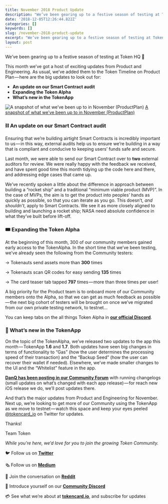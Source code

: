 ```yaml
---
title: November 2018 Product Update
description: "We’ve been gearing up to a festive season of testing at Token HQ \U0001F384"
date: '2018-12-05T12:26:44.822Z'
categories: []
keywords: []
slug: /november-2018-product-update
excerpt: "We’ve been gearing up to a festive season of testing at Token HQ \U0001F384"
layout: post
---
```


We’ve been gearing up to a festive season of testing at Token HQ 🎄

This month we’ve got a host of exciting updates from Product and Engineering. As usual, we’ve added them to the Token Timeline on Product Plan — here are the big updates to look out for:

*   **An update on our Smart Contract audit**
*   **Expanding the Token Alpha**
*   **What’s new in the TokenApp**

![[A snapshot of what we’ve been up to in November (ProductPlan)](https://app.productplan.com/p/WKmCZlrSDYGGdjB9HtBUJZKA9Cl6PCXD)](/images/1__oFPKDpHqntxRBSzWSpdHZw.png)
[A snapshot of what we’ve been up to in November (ProductPlan)](https://app.productplan.com/p/WKmCZlrSDYGGdjB9HtBUJZKA9Cl6PCXD)

### ⛓ An update on our Smart Contract audit

Ensuring that we’re building airtight Smart Contracts is incredibly important to us — in this way, external audits help us to ensure we’re building in a way that is compliant and conducive to keeping users’ funds safe and secure.

Last month, we were able to send our Smart Contract over to **two** external auditors for review. We were really happy with the feedback we received, and have spent good time this month tidying up the code here and there, and addressing edge cases that came up.

We’ve recently spoken a little about the difference in approach between building a “rocket ship” and a traditional “minimum viable product (MVP)”. In the case of MVPs, the aim is to get the product into peoples’ hands as quickly as possible, so that you can iterate as you go. This doesn’t, _and shouldn’t_, apply to Smart Contracts. We see it as more closely aligned to building and launching a rocket ship; NASA need absolute confidence in what they’ve built before lift-off.

### 🎟 Expanding the Token Alpha

At the beginning of this month, 300 of our community members gained early access to the TokenAlpha. In the short time that we’ve been testing, we’ve already seen the following from the Community testers:

→ Tokenauts send assets more than **300** times

→ Tokenauts scan QR codes for easy sending **135** times

→ The card teaser tab tapped **797** times — more than three times per user!

A big priority for the Product team is to onboard more of our Community members onto the Alpha, so that we can get as much feedback as possible — the next big cohort of testers will be brought on once we’ve migrated from our own private testing network, to testnet…

You can keep tabs on the all things Token Alpha in [**our official Discord**](https://discord.gg/RhxpjpX).

### 🚀 What’s new in the TokenApp

On the topic of the TokenAlpha, we’ve released two updates to the app this month — TokenApp **1.6** and **1.7**. Both updates have seen big changes in terms of functionality to “Gas” (how the user determines the processing speed of their transaction) and the “Backup Seed” (how the user can recover their wallet if needed). Elsewhere, we’ve made smaller changes to the UI and the “Whitelist” feature in the app.

[**DanQ has been posting in our Community Forum**](http://discourse.tokencard.io/) with running changelogs (small updates on what’s changed with each app release) — for reach new iOS release we do, we’ll post updates there.

And that’s the major updates from Product and Engineering for November. Next up, we’re looking to get more of our Community using the TokenApp as we move to testnet — watch this space and keep your eyes peeled [@tokencard\_io](https://twitter.com/tokencard_io) on Twitter for updates.

Thanks!

Team Token

_While you’re here, we’d love for you to join the growing Token Community._

🐦 Follow us on [**Twitter**](https://twitter.com/tokencard_io)

🗞 Follow us on [**Medium**](https://medium.com/tokencard)

👋 Join the conversation on [**Reddit**](https://www.reddit.com/r/TokenCard/)

🤖 Introduce yourself on our [**Community Discord**](https://discord.gg/RhxpjpX)

💳 See what we’re about at [**tokencard.io**](https://tokencard.io/), and subscribe for updates